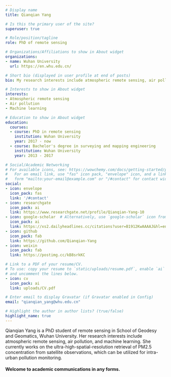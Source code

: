 ```yaml
---
# Display name
title: Qianqian Yang

# Is this the primary user of the site?
superuser: true

# Role/position/tagline
role: PhD of remote sensing

# Organizations/Affiliations to show in About widget
organizations:
- name: Wuhan University
  url: https://en.whu.edu.cn/

# Short bio (displayed in user profile at end of posts)
bio: My research interests include atmospheric remote sensing, air pollution, machine learning.

# Interests to show in About widget
interests:
- Atmospheric remote sensing
- Air pollution
- Machine learning

# Education to show in About widget
education:
  courses:
  - course: PhD in remote sensing
    institution: Wuhan University
    year: 2017 - now
  - course: Bachelor's degree in surveying and mapping engineering
    institution: Wuhan University
    year: 2013 - 2017

# Social/Academic Networking
# For available icons, see: https://wowchemy.com/docs/getting-started/page-builder/#icons
#   For an email link, use "fas" icon pack, "envelope" icon, and a link in the
#   form "mailto:your-email@example.com" or "/#contact" for contact widget.
social:
- icon: envelope
  icon_pack: fas
  link: '/#contact'
- icon: researchgate
  icon_pack: ai
  link: https://www.researchgate.net/profile/Qianqian-Yang-10
- icon: google-scholar  # Alternatively, use `google-scholar` icon from `ai` icon pack
  icon_pack: ai
  link: https://xs2.dailyheadlines.cc/citations?user=B1912KwAAAAJ&hl=en&oi=ao
- icon: github
  icon_pack: fab
  link: https://github.com/Qianqian-Yang
- icon: weixin
  icon_pack: fab
  link: https://postimg.cc/kB8srkKC

# Link to a PDF of your resume/CV.
# To use: copy your resume to `static/uploads/resume.pdf`, enable `ai` icons in `params.toml`, 
# and uncomment the lines below.
- icon: cv
  icon_pack: ai
  link: uploads/CV.pdf

# Enter email to display Gravatar (if Gravatar enabled in Config)
email: "qianqian_yang@whu.edu.cn"

# Highlight the author in author lists? (true/false)
highlight_name: true
---
```


Qianqian Yang is a PhD student of remote sensing in School of Geodesy and Geomatics, Wuhan University. Her research interests include atmospheric remote sensing, air pollution, and machine learning. She currently works on the ultra-high-spatial-resolution retrieval of PM2.5 concentration from satellite observations, which can be utilized for intra-urban pollution monitoring. 

#### Welcome to academic communications in any forms.

